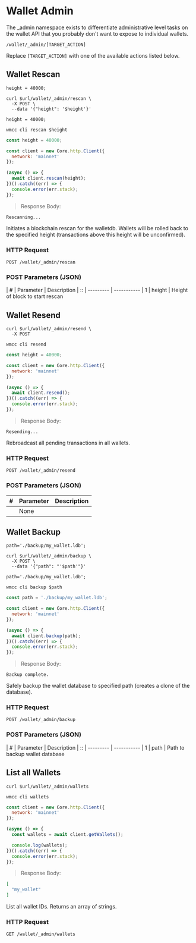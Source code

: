 # Wallet Admin

The \_admin namespace exists to differentiate administrative level tasks on the wallet API that you probably don't want to expose to individual wallets.

`/wallet/_admin/[TARGET_ACTION]`

<aside class="notice3">
Replace <code>[TARGET_ACTION]</code> with one of the available actions listed below.
</aside>

## Wallet Rescan

```shell--cURL
height = 40000;

curl $url/wallet/_admin/rescan \
  -X POST \
  --data '{"height": '$height'}'
```

```shell--CLI
height = 40000;

wmcc cli rescan $height
```

```javascript
const height = 40000;

const client = new Core.http.Client({
  network: 'mainnet'
});

(async () => {
  await client.rescan(height);
})().catch((err) => {
  console.error(err.stack);
});
```

> Response Body:

```text
Rescanning...
```

Initiates a blockchain rescan for the walletdb. Wallets will be rolled back to the specified height (transactions above this height will be unconfirmed).

### HTTP Request

`POST /wallet/_admin/rescan`

### POST Parameters (JSON)

| \# | Parameter | Description
| :: | --------- | -----------
| 1 | height | Height of block to start rescan

## Wallet Resend

```shell--cURL
curl $url/wallet/_admin/resend \
  -X POST
```

```shell--CLI
wmcc cli resend
```

```javascript
const height = 40000;

const client = new Core.http.Client({
  network: 'mainnet'
});

(async () => {
  await client.resend();
})().catch((err) => {
  console.error(err.stack);
});
```

> Response Body:

```text
Resending...
```

Rebroadcast all pending transactions in all wallets.

### HTTP Request

`POST /wallet/_admin/resend`

### POST Parameters (JSON)

| \# | Parameter | Description
| -- | --------- | -----------
| | None

## Wallet Backup

```shell--cURL
path='./backup/my_wallet.ldb';

curl $url/wallet/_admin/backup \
  -X POST \
  --data '{"path": "'$path'"}'
```

```shell--CLI
path='./backup/my_wallet.ldb';

wmcc cli backup $path
```

```javascript
const path = './backup/my_wallet.ldb';

const client = new Core.http.Client({
  network: 'mainnet'
});

(async () => {
  await client.backup(path);
})().catch((err) => {
  console.error(err.stack);
});
```

> Response Body:

```text
Backup complete.
```

Safely backup the wallet database to specified path (creates a clone of the database).

### HTTP Request

`POST /wallet/_admin/backup`

### POST Parameters (JSON)

| \# | Parameter | Description
| :: | --------- | -----------
| 1 | path | Path to backup wallet database

## List all Wallets

```shell--cURL
curl $url/wallet/_admin/wallets
```

```shell--CLI
wmcc cli wallets
```

```javascript
const client = new Core.http.Client({
  network: 'mainnet'
});

(async () => {
  const wallets = await client.getWallets();

  console.log(wallets);
})().catch((err) => {
  console.error(err.stack);
});
```

> Response Body:

```json
[
  "my_wallet"
]
```

List all wallet IDs. Returns an array of strings.

### HTTP Request

`GET /wallet/_admin/wallets`